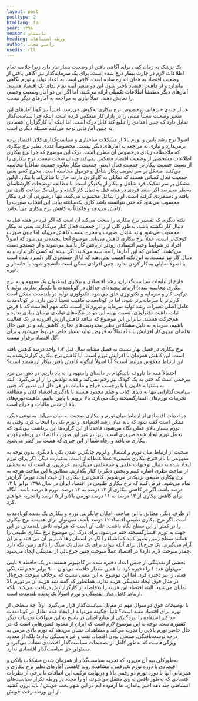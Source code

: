 ```yaml
---
layout: post
posttype: 2
htmllang: fa
year: ۱۳۹۸
season: تابستان
heading: ورطه اشتباهات
author: رامین مجاب
usediv: rtl
---
```


یک پزشک به زمان کمی برای آگاهی یافتن از وضعیت بیمار نیاز دارد زیرا خلاصه تمام اطلاعات لازم در چارت بیمار درج شده است. برای یک سرمایه‌گذار نیز آگاهی یافتن از وضعیت اقتصاد به همان اندازه ساده است. کافی است به اعداد تولید و تورم نگاهی بیاندازد و از ماهیت اقتصاد باخبر شود. این دو متغیر آیینه تمام نمای یک اقتصاد هستند. آمارهای دیگر مطمئناً اطلاعات تکمیلی ارائه می‌کنند، اما اگر این دو آمار وضعیت وخیمی را نمایش دهند، عملاً نیازی به مراجعه به آمارهای دیگر نیست.

هر از چندی خبرهایی درخصوص نرخ بیکاری به‌گوش می‌رسد. اخیراً نیز گویا آمارهای این متغیر وضعیت نسبتاً مثبتی را در بازار کار منعکس کرده است. اینکه چرا سیاست‌گذار تمایل دارد که چنین اعدادی را تبلیغ کند قابل درک است. اما اینکه آیا کارگزاران اقتصادی به چنین آمارهایی توجه می‌کنند مسئله دیگری است.

اصولاً نرخ رشد پایین و تورم بالا از مشکلات ساختاری و سیاست‌گذاری کلان اقتصاد پرده برمی‌دارد و نیازی به مراجعه به آمارهای دیگر نیست، مخصوصاً عددی نظیر نرخ بیکاری که ملاحظات زیادی درخصوص آن مطرح است. درک این موضوع که چرا نرخ بیکاری اطلاعات مشخصی از وضعیت اقتصاد منعکس نمی‌کند چندان سخت نیست. نرخ بیکاری را از نسبت جمعیت بیکار بر جمعیت فعال (یعنی جمعیت بیکار بعلاوه جمعیت شاغل) محاسبه می‌کنند. مشکل بر سر تعریف بیکار شاغل و فرمول محاسبه است. مخرج کسر یعنی جمعیت فعال کسانی هستند که تمایلی به کارکردن دارند، حال یا شاغل‌اند یا بیکار. اولین مشکل بر سر تفکیک فرد شاغل و بیکار از یکدیگر است. با مطالعه توضیحات کارشناسان به‌‌نظر می‌رسد اگر ببینند فردی در هفته قبل به‌دنبال کار گشته و برای یک ساعت کاری نیز یافته و دستمزدی گرفته است، او را شاغل محسوب می‌کنند. تنها درصورتی آن فرد بیکار محسوب می‌شود که حتی نتوانسته باشد کاری یک‌ساعته بیابد. این انتخاب صورت را کاهش می‌دهد و قاعدتاً به کاهش نرخ بیکاری می‌انجامد. 

نکته دیگری که تفسیر نرخ بیکاری را سخت می‌کند آن است که اگر فرد در هفته قبل به دنبال کار نگشته باشد، به‌طور کلی او را از جمعیت فعال کنار می‌گذارند. یعنی نه بیکار محسوب می‌شود و نه شاغل. صورت و مخرج نسبت کاهش می‌یابد اما چون صورت کوچک‌تر است، عملاً نرخ بیکاری کاهش می‌یابد. موضوع آنجا پیچیده‌تر می‌شود که اصولاً افراد در شرایط وخیم اقتصادی زودتر از یافتن کار ناامید می‌شوند و از جستجو دست می‌کشند. کسانی که این آمارها را محاسبه می‌کنند، اگر ببینند که کسی کار ندارد و به دنبال کار نیز نیست، به این نکته اهمیت نمی‌دهند که آیا از جستجوی کار دلسرد شده است یا اصولاً تمایلی به کار کردن ندارد. چنین افرادی ممکن است دانشجو شوند یا خانه‌دار و غیره. 

فارغ از تبلیغات سیاست‌گذاران، رشد اقتصادی و بیکاری (به‌عنوان یک مفهوم و نه نرخ بیکاری محاسبه شده) ارتباط پیچیده‌ای حداقل در کوتاه‌مدت با یکدیگر ندارند. تولید با ترکیب کار و سرمایه و تکنولوژی خلق می‌شود. تکنولوژی تولید در بلندمدت ممکن است کاربرتر یا سرمایه‌برتر شود، اما در کوتاه‌مدت ماهیت نسبتاً ثابتی دارد. در کوتاه‌مدت عامل اصلی تغییرات رشد تولید سرمایه و نیروی‌کار است. نکته مهم آنجاست که با فرض ثبات ماهیت تکنولوژی، نسبت بهینه این دو در بنگاه‌های تولیدی نوسان زیادی ندارد و هم‌حرکت هستند. بنابراین این موضوع که شاهد کاهش ارزش افزوده در یک فعالیت باشیم، سرمایه به دلیل مشکلاتی نظیر محدودیت‌های تجاری کاهش یابد و در عین حال تقاضای نیروی‌کار افزایش یابد احتمالاً به فروض تولید بسیار خاص مربوط می‌شود و برای کل اقتصاد برقرار نیست.

نرخ بیکاری در فصل بهار نسبت به فصل مشابه سال قبل ۱٫۳ واحد درصد کاهش یافته است. این کاهش همزمان با افزایش تورم است. آیا کاهش نرخ بیکاری گزارش‌شده به این ارتباط معکوس مرتبط است؟ آیا اصولاً اینگونه کاهش یافتن بیکار ارزشمند است؟

احتمالاً همه ما داروغه ناتینگهام در داستان رابینهود را به یاد داریم. در ذهن من مرد بیرحمی است که حتی به یک کودک نیز رحم نمی‌کند و هدیه تولدش را از او می‌گیرد؛ البته به پشتوانه قانون یا با برچسب خراج و مالیات. در هر حال این تصور که چنین سیاست‌گذارانی تنها به دنیای کتاب و فیلم محدود هستند با یادگیری اقتصاد کلان و مطالعه تجربیات تورم‌های افسارگسیخته رنگ می‌بازد. بالا برویم یا پایین بیاییم، ماهیت تورم‌های بالا از جنس مالیات و خراج است.

در ادبیات اقتصادی از ارتباط میان تورم و بیکاری صحبت به میان می‌آید. به نوعی دیگر، ممکن است گفته شود که باید میان رشد اقتصادی و تورم یکی را انتخاب کرد. وقتی به تورم بسیار بالای فعلی نگاه می‌شود، قاعدتاً از این گزاره‌ها این برداشت می‌شود که تحمل تورم ایجاد شده ضروری است، زیرا در غیر این صورت اقتصاد در ورطه رکود و بیکاری می‌افتد و رفاه شما از این چیزی که هست نیز کمتر می‌شود.

صحبت از ارتباط میان تورم و اشتغال و لزوم جایگزین شدن یکی با دیگری بدون توجه به مفهومی با نام «نرخ بیکاری طبیعی» عملاً غلط‌انداز است. به‌عبارت دیگر، اگر برای تورم ایجاد شده به دنبال توجیهات علمی و شبه‌علمی می‌گردیم، غرض‌ورزی است که به بخشی از مباحث نظری اشاره کنیم و بخش دیگر را کنار بگذاریم. مطابق با این مباحث هرچه به نرخ بیکاری طبیعی نزدیک‌تر می‌شویم، کاهش نرخ بیکاری (از حیث ایجاد تورم) گران‌تر تمام می‌شود. فرض کنید که نرخ بیکاری طبیعی در اقتصاد ایران در سال ۱۳۹۸ برابر با ۱۲ درصد باشد. اگر در کاهش بیکاری از ۱۳ درصد به ۱۲ درصد، تورم ۵ درصد باشد، آنگاه برای کاهش بیکاری از ۱۲ درصد به ۱۱ درصد تورمی بالاتر از ۵ درصد را تجربه خواهیم کرد. 

از طرف دیگر، مطابق با این مباحث، امکان جایگزینی تورم و بیکاری یک پدیده کوتاه‌مدت است. اگر نرخ بیکاری طبیعی اقتصاد ۱۲ درصد باشد، نمی‌توان برای همیشه نرخ بیکاری را در کمتر از این سطح نگاه داشت. علت آن است که هرگونه تلاش بلندمدتی در این جهت به تورم افسارگسیخته ختم می‌شود. برای درک این موضوع نرخ بیکاری طبیعی را همانند سطح زمین تصور کنید که اشیاء را اگر در آسمان رها کنیم بر آن می‌افتند و بر آن آرام می‌گیرند. یک چرخ‌بال برای آنکه بتواند برای یک سال یک سنگ را بالای زمین نگه دارد چقدر سوخت لازم دارد؟ در اقتصاد عملاً سوخت چنین چرخ‌بالی از نقدینگی ایجاد می‌شود.

بخشی از نقدینگی از جنس اعداد ذخیره شده در کامپیوتر هستند. در یک حافظه ۸ بایتی می‌توان عدد ۱ را ذخیره کرد. با همین مقدار حافظه می‌توان ۹۰۰ برابر حجم نقدینگی فعلی را نیز ذخیره کرد. اما این موضوع به این معنی نیست که برخلاف سوخت چرخ‌بال در مثال فوق ایجاد نقدینگی هزینه ندارد. همانطور که گفته شد هزینه آن در تورم بالا نمایان می‌شود. البته اقتصاد این هزینه را بلافاصله از کارگزارانش دریافت نمی‌کند، بلکه ارتباط کامل میان نقدینگی و تورم اصولاً یک پدیده بلندمدت است.

با توضیحات فوق دو سوال مهم در مقابل سیاست‌گذار قرار می‌گیرد: اولاً، چه سطحی از تورم برای اقتصاد مفید است؟ ثانیاً، چگونه می‌تواند از ایجاد عدم تعادل در کوتاه‌مدت حداکثر استفاده را ببرد؟  یکی از منابع اصلی در پاسخ به این سوالات تجربیات دیگر کشورهاست. توجه به این موضوع لازم است که ایران از معدود کشورهایی است که در حال حاضر تورم بالایی را تجربه می‌کند و مشاهدات نشان می‌دهد که تورم بالای مزمن به درجه توسعه‌یافتگی، صنعتی بودن اقتصاد، نفت و غیره بستگی ندارد؛ بلکه از معدود ویژگی‌هاست که به‌طور کامل از تصمیمات سیاست‌گذار اقتصادی نشأت می‌گیرد و مسئولی جز سیاست‌گذار اقتصادی ندارد.

به‌طورکلی بیم آن می‌رود که تجربه سیاست‌گذار از همزمان شدن مشکلات بانکی و اقتصادی با دوره تورم تک‌رقمی، مشاهده روند کاهشی آمارهای نظیر نرخ بیکاری و همزمانی آنها با دوره تورم دو رقمی بالا و درنهایت ترکیب این اتفاقات با برخی از نظریات اقتصادی که به‌طور ناقص به وی منتقل می‌شوند، او را مجدد در ورطه تکرار سیاست‌های انبساطی چند دهه اخیر بیاندازد. ما آزموده ایم در این شهر بخت خویش / باید برون کشید از این ورطه رخت خویش.
